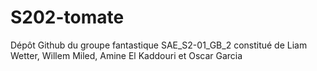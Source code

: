 # S202-tomate
Dépôt Github du groupe fantastique SAE_S2-01_GB_2 constitué de Liam Wetter, Willem Miled, Amine El Kaddouri et Oscar Garcia
